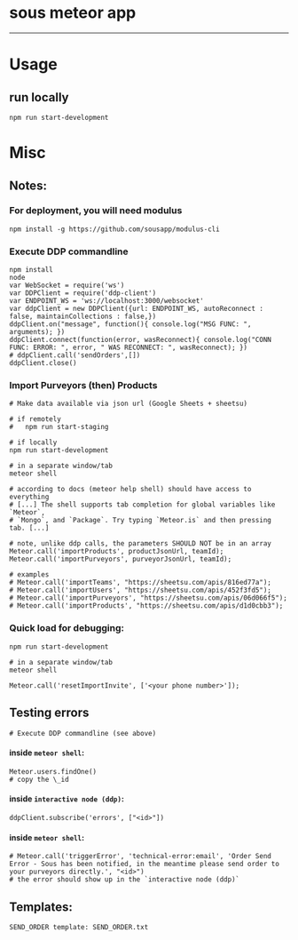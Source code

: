 # sous meteor app
---

# Usage

## run locally

    npm run start-development

# Misc

## Notes:

### For deployment, you will need modulus

    npm install -g https://github.com/sousapp/modulus-cli

### Execute DDP commandline

    npm install
    node
    var WebSocket = require('ws')
    var DDPClient = require('ddp-client')
    var ENDPOINT_WS = 'ws://localhost:3000/websocket'
    var ddpClient = new DDPClient({url: ENDPOINT_WS, autoReconnect : false, maintainCollections : false,})
    ddpClient.on("message", function(){ console.log("MSG FUNC: ", arguments); })
    ddpClient.connect(function(error, wasReconnect){ console.log("CONN FUNC: ERROR: ", error, " WAS RECONNECT: ", wasReconnect); })
    # ddpClient.call('sendOrders',[])
    ddpClient.close()

### Import Purveyors (then) Products

    # Make data available via json url (Google Sheets + sheetsu)

    # if remotely
    #   npm run start-staging

    # if locally
    npm run start-development

    # in a separate window/tab
    meteor shell

    # according to docs (meteor help shell) should have access to everything
    # [...] The shell supports tab completion for global variables like `Meteor`,
    # `Mongo`, and `Package`. Try typing `Meteor.is` and then pressing tab. [...]

    # note, unlike ddp calls, the parameters SHOULD NOT be in an array
    Meteor.call('importProducts', productJsonUrl, teamId);
    Meteor.call('importPurveyors', purveyorJsonUrl, teamId);

    # examples
    # Meteor.call('importTeams', "https://sheetsu.com/apis/816ed77a");
    # Meteor.call('importUsers', "https://sheetsu.com/apis/452f3fd5");
    # Meteor.call('importPurveyors', "https://sheetsu.com/apis/06d066f5");
    # Meteor.call('importProducts', "https://sheetsu.com/apis/d1d0cbb3");

### Quick load for debugging:

    npm run start-development

    # in a separate window/tab
    meteor shell

    Meteor.call('resetImportInvite', ['<your phone number>']);

## Testing errors

    # Execute DDP commandline (see above)

#### inside `meteor shell`:

    Meteor.users.findOne()
    # copy the \_id

#### inside `interactive node (ddp)`:

    ddpClient.subscribe('errors', ["<id>"])

#### inside `meteor shell`:

    # Meteor.call('triggerError', 'technical-error:email', 'Order Send Error - Sous has been notified, in the meantime please send order to your purveyors directly.', "<id>")
    # the error should show up in the `interactive node (ddp)`

## Templates:

    SEND_ORDER template: SEND_ORDER.txt
